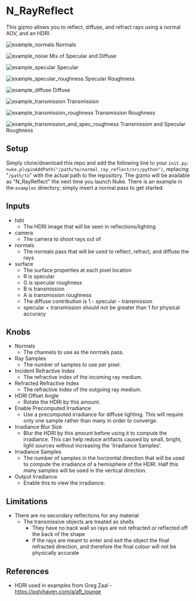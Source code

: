 # N_RayReflect

This gizmo allows you to reflect, diffuse, and refract rays using a normal AOV, and an HDRI.

![example_normals](https://user-images.githubusercontent.com/21975584/195250014-08f770d8-36e9-4d8c-9c58-093bbf26f634.png)
Normals

![example_noise](https://user-images.githubusercontent.com/21975584/195250110-d225efa3-494a-4b96-8bc0-6d3d8942bbf2.png)
Mix of Specular and Diffuse

![example_specular](https://user-images.githubusercontent.com/21975584/195250043-a39fb2ba-7bbb-4b7c-8b26-922dca7505ab.png)
Specular

![example_specular_roughness](https://user-images.githubusercontent.com/21975584/195250049-977c4394-83ae-49a5-9fff-f9f3580fac84.png)
Specular Roughness

![example_diffuse](https://user-images.githubusercontent.com/21975584/195250065-cd0cb4d7-c28f-48a5-85a7-4d77b6aedbc7.png)
Diffuse

![example_transmission](https://user-images.githubusercontent.com/21975584/195250077-cd1d98ae-3aad-44b5-b757-dd31f7333b77.png)
Transmission

![example_transmission_roughness](https://user-images.githubusercontent.com/21975584/195250091-6179244d-4c33-44ce-88d7-2b26ae223e79.png)
Transmission Roughness

![example_transmission_and_spec_roughness](https://user-images.githubusercontent.com/21975584/195250100-bcbe0472-7a8a-4e6b-8863-a8b6ef4dfe12.png)
Transmission and Specular Roughness

## Setup

Simply clone/download this repo and add the following line to your `init.py`: `nuke.pluginAddPath("/path/to/normal_ray_reflect/src/python")`, replacing "`/path/to`" with the actual path to the repository. The gizmo will be available as "N_RayReflect" the next time you launch Nuke. There is an example in the `examples` directory; simply insert a normal pass to get started.

## Inputs

- hdri
  - The HDRI image that will be seen in reflections/lighting
- camera
  - The camera to shoot rays out of
- normals
  - The normals pass that will be used to reflect, refract, and diffuse the rays
- surface
  - The surface properties at each pixel location
  - R is specular
  - G is specular roughness
  - B is transmission
  - A is transmission roughness
  - The diffuse contribution is 1 - specular - transmission
  - specular + transmission should not be greater than 1 for physical accuracy

## Knobs

- Normals
  - The channels to use as the normals pass.
- Ray Samples
  - The number of samples to use per pixel.
- Incident Refractive Index
  - The refractive index of the incoming ray medium.
- Refracted Refractive Index
  - The refractive index of the outgoing ray medium.
- HDRI Offset Angle
  - Rotate the HDRI by this amount.
- Enable Precomputed Irradiance
  - Use a precomputed irradiance for diffuse lighting. This will require only one sample rather than many in order to converge.
- Irradiance Blur Size
  - Blur the HDRI by this amount before using it to compute the irradiance. This can help reduce artifacts caused by small, bright, light sources without increasing the 'Irradiance Samples'.
- Irradiance Samples
  - The number of samples in the horizontal direction that will be used to compute the irradiance of a hemisphere of the HDRI. Half this many samples will be used in the vertical direction.
- Output Irradiance
  - Enable this to view the irradiance.

## Limitations

- There are no secondary reflections for any material
  - The transmissive objects are treated as shells
    - They have no back wall so rays are not refracted or reflected off the back of the shape
    - If the rays are meant to enter and exit the object the final refracted direction, and therefore the final colour will not be physically accurate

## References
- HDRI used in examples from Greg Zaal - https://polyhaven.com/a/aft_lounge
